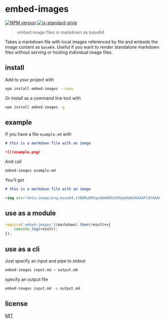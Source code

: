 # embed-images

[![NPM version][npm-image]][npm-url]
[![js-standard-style][standard-image]][standard-url]

> embed image files in markdown as base64

Takes a markdown file with local images referenced by file and embeds the image content as `base64`.
Useful if you want to render standalone markdown files without serving or hosting individual image
files.

## install

Add to your project with

```bash
npm install embed-images --save
```

Or install as a command line tool with

```bash
npm install embed-images -g
```

## example

If you have a file `example.md` with

```markdown
# this is a markdown file with an image

![](example.png)
```

And call

```bash
embed-images example.md
```

You'll get

```markdown
# this is a markdown file with an image

<img src="data:image/png;base64,iVBORw0KGgoAAAANSUhEUgAAAAUAAAAFCAYAAACNbyblAAAAHElEQVQI12P4//8/w38GIAXDIBKE0DHxgljNBAAO9TXL0Y4OHwAAAABJRU5ErkJggg==" />
```

## use as a module


```javascript
require('embed-images')(markdown).then(result=>{
    console.log(result);
});
```


## use as a cli

Just specify an input and pipe to stdout

```bash
embed-images input.md > output.md
```

specify an output file

```bash
embed-images input.md -o output.md
```

## license

[MIT](LICENSE)

[npm-image]: https://img.shields.io/badge/npm-v1.0.1-lightgray.svg?style=flat-square
[npm-url]: https://npmjs.org/package/embed-images
[standard-image]: https://img.shields.io/badge/code%20style-standard-lightgray.svg?style=flat-square
[standard-url]: https://github.com/feross/standard